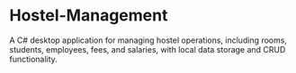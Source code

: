 # Hostel-Management
A C# desktop application for managing hostel operations, including rooms, students, employees, fees, and salaries, with local data storage and CRUD functionality.
